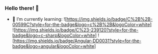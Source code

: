 ### Hello there! 👋

- 🌱 I’m currently learning:
![https://img.shields.io/badge/C%2B%2B-00599C?style=for-the-badge&logo=c%2B%2B&logoColor=white]  
![https://img.shields.io/badge/C%23-239120?style=for-the-badge&logo=c-sharp&logoColor=white]
![https://img.shields.io/badge/Angular-DD0031?style=for-the-badge&logo=angular&logoColor=white]

<!--
**GFelixH/GFelixH** is a ✨ _special_ ✨ repository because its `README.md` (this file) appears on your GitHub profile.

Here are some ideas to get you started:

- 🔭 I’m currently working on ...

- 👯 I’m looking to collaborate on ...
- 🤔 I’m looking for help with ...
- 💬 Ask me about ...
- 📫 How to reach me: ...
- 😄 Pronouns: ...
- ⚡ Fun fact: ...
-->
